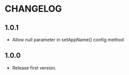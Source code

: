 # CHANGELOG

## 1.0.1

- Allow null parameter in setAppName() config method

## 1.0.0

- Release first version.